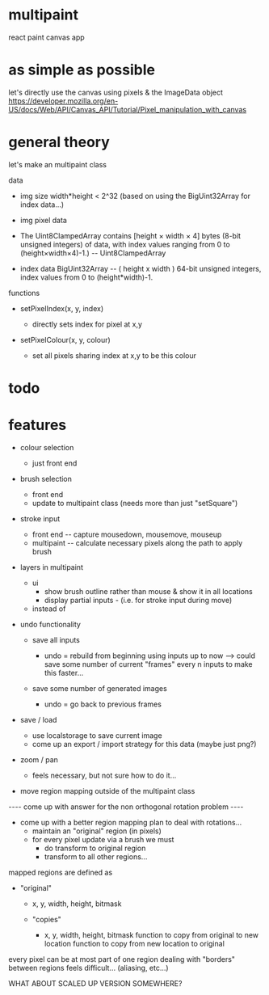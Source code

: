 # multipaint
react paint canvas app


# as simple as possible
let's directly use the canvas using pixels & the ImageData object
https://developer.mozilla.org/en-US/docs/Web/API/Canvas_API/Tutorial/Pixel_manipulation_with_canvas

# general theory
let's make an multipaint class

data
 - img size 
    width*height < 2^32 (based on using the BigUint32Array for index data...)

 - img pixel data  
  - The Uint8ClampedArray contains [height × width × 4] bytes (8-bit unsigned integers) of data, with index values ranging from 0 to (height×width×4)-1.)
  -- Uint8ClampedArray

 - index data  BigUint32Array --  ( height x width ) 64-bit unsigned integers, index values from 0 to (height*width)-1.

functions
  - setPixelIndex(x, y, index)
    - directly sets index for pixel at x,y

  - setPixelColour(x, y, colour)
    - set all pixels sharing index at x,y to be this colour



# todo

# features
- colour selection
  - just front end

- brush selection
  - front end
  - update to multipaint class (needs more than just "setSquare")

- stroke input
  - front end -- capture mousedown, mousemove, mouseup
  - multipaint -- calculate necessary pixels along the path to apply brush

- layers in multipaint
  - ui
    - show brush outline rather than mouse & show it in all locations
    - display partial inputs - (i.e. for stroke input during move)
  - instead of 

- undo functionality
  - save all inputs
    - undo = rebuild from beginning using inputs up to now 
      --> could save some number of current "frames" every n inputs to make this faster...

  - save some number of generated images
    - undo = go back to previous frames

- save / load
  - use localstorage to save current image
  - come up an export / import strategy for this data (maybe just png?)

- zoom / pan
  - feels necessary, but not sure how to do it...


- move region mapping outside of the multipaint class




---- come up with answer for the non orthogonal rotation problem ----
- come up with a better region mapping plan to deal with rotations...
  - maintain an "original" region (in pixels)
  - for every pixel update via a brush we must
    - do transform to original region
    - transform to all other regions...

mapped regions are defined as
  - "original"
    - x, y, width, height, bitmask

    - "copies"
      - x, y, width, height, bitmask
        function to copy from original to new location
        function to copy from new location to original

every pixel can be at most part of one region
dealing with "borders" between regions feels difficult... (aliasing, etc...)


WHAT ABOUT SCALED UP VERSION SOMEWHERE?